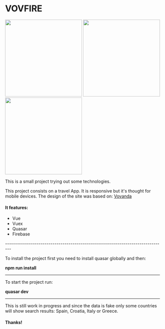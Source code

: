 <h1>VOVFIRE</h1>
<div>
  <img src="https://i.imgur.com/fpOqE1s.jpg" width="250px" style="display:inline-block;"/>
  <img src="https://i.imgur.com/VfJzb2h.jpg" width="250px"style="display:inline-block;"/>
  <img src="https://i.imgur.com/uojybzW.jpg" width="250px"style="display:inline-block;"/>
</div>


<p>This is a small project trying out some technologies.<p>
<p>This project consists on a travel App. It is responsive but it's thought for mobile devices. The design of the site was based on: <a href="https://www.behance.net/gallery/61433905/Mobile-app-for-traveller"> Vovanda</a></p>

<h4>It features: </h4>
<ul>
  <li>Vue</li>
  <li>Vuex</li>
  <li>Quasar</li>
  <li>Firebase</li>
</ul>
---------------------------------------------------------------------------------
<p> To install the project first you need to install quasar globally and then:</p>
<p><strong> npm run install </strong></p>

---------------------------------------------------------------------------------
<p> To start the project run:</p>
<p><strong> quasar dev </strong></p>

---------------------------------------------------------------------------------
<p>This is still work in progress and since the data is fake only some countries will show search results: Spain, Croatia, Italy or Greece.</p>


<h4> Thanks!</h4>
